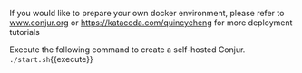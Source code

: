 If you would like to prepare your own docker environment, please refer to www.conjur.org or https://katacoda.com/quincycheng for more deployment tutorials

Execute the following command to create a self-hosted Conjur.
`./start.sh`{{execute}}


